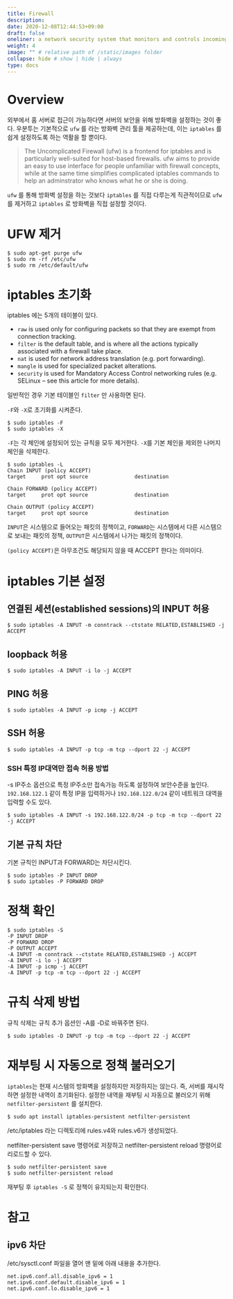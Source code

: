 ```yaml
---
title: Firewall
description:
date: 2020-12-08T12:44:53+09:00
draft: false
oneliner: a network security system that monitors and controls incoming and outgoing network traffic based on predetermined security rules.
weight: 4
image: "" # relative path of /static/images folder
collapse: hide # show | hide | always
type: docs
---
```


# Overview

외부에서 홈 서버로 접근이 가능하다면 서버의 보안을 위해 방화벽을 설정하는 것이 좋다. 우분투는 기본적으로 `ufw` 를 라는 방화벽 관리 툴을 제공하는데, 이는 `iptables` 를 쉽게 설정하도록 하는 역활을 할 뿐이다.

> The Uncomplicated Firewall (ufw) is a frontend for iptables and is particularly well-suited for host-based firewalls. ufw aims to provide an easy to use interface for people unfamiliar with firewall concepts, while at the same time simplifies complicated iptables commands to help an adminstrator who knows what he or she is doing.

`ufw` 를 통해 방화벽 설정을 하는 것보다 `iptables` 를 직접 다루는게 직관적이므로 `ufw` 를 제거하고 `iptables` 로 방화벽을 직접 설정할 것이다.

# UFW 제거

```
$ sudo apt-get purge ufw
$ sudo rm -rf /etc/ufw
$ sudo rm /etc/default/ufw
```

# iptables 초기화

iptables 에는 5개의 테이블이 있다.

- `raw` is used only for configuring packets so that they are exempt from connection tracking.
- `filter` is the default table, and is where all the actions typically associated with a firewall take place.
- `nat` is used for network address translation (e.g. port forwarding).
- `mangle` is used for specialized packet alterations.
- `security` is used for Mandatory Access Control networking rules (e.g. SELinux – see this article for more details).

일반적인 경우 기본 테이블인 `filter` 만 사용하면 된다.

`-F`와 `-X`로 초기화를 시켜준다.

```
$ sudo iptables -F
$ sudo iptables -X
```

`-F`는 각 체인에 설정되어 있는 규칙을 모두 제거한다. `-X`를 기본 체인을 제외한 나머지 체인을 삭제한다.

```
$ sudo iptables -L
Chain INPUT (policy ACCEPT)
target     prot opt source               destination

Chain FORWARD (policy ACCEPT)
target     prot opt source               destination

Chain OUTPUT (policy ACCEPT)
target     prot opt source               destination
```

`INPUT`은 시스템으로 들어오는 패킷의 정책이고, `FORWARD`는 시스템에서 다른 시스템으로 보내는 패킷의 정책, `OUTPUT`은 시스템에서 나가는 패킷의 정책이다.

`(policy ACCEPT)`은 아무조건도 해당되지 않을 때 ACCEPT 한다는 의미이다.

# iptables 기본 설정

## 연결된 세션(established sessions)의 INPUT 허용

```
$ sudo iptables -A INPUT -m conntrack --ctstate RELATED,ESTABLISHED -j ACCEPT
```

## loopback 허용

```
$ sudo iptables -A INPUT -i lo -j ACCEPT
```

## PING 허용

```
$ sudo iptables -A INPUT -p icmp -j ACCEPT
```

## SSH 허용

```
$ sudo iptables -A INPUT -p tcp -m tcp --dport 22 -j ACCEPT
```

### SSH 특정 IP대역만 접속 허용 방법

-s IP주소 옵션으로 특정 IP주소만 접속가능 하도록 설정하여 보안수준을 높인다. `192.168.122.1` 같이 특정 IP을 입력하거나 `192.168.122.0/24` 같이 네트워크 대역을 입력할 수도 있다.

```
$ sudo iptables -A INPUT -s 192.168.122.0/24 -p tcp -m tcp --dport 22 -j ACCEPT
```

## 기본 규칙 차단

기본 규칙인 INPUT과 FORWARD는 차단시킨다.

```
$ sudo iptables -P INPUT DROP
$ sudo iptables -P FORWARD DROP
```

# 정책 확인

```
$ sudo iptables -S
-P INPUT DROP
-P FORWARD DROP
-P OUTPUT ACCEPT
-A INPUT -m conntrack --ctstate RELATED,ESTABLISHED -j ACCEPT
-A INPUT -i lo -j ACCEPT
-A INPUT -p icmp -j ACCEPT
-A INPUT -p tcp -m tcp --dport 22 -j ACCEPT
```

# 규칙 삭제 방법

규칙 삭제는 규칙 추가 옵션인 -A를 -D로 바꿔주면 된다.

```
$ sudo iptables -D INPUT -p tcp -m tcp --dport 22 -j ACCEPT
```

# 재부팅 시 자동으로 정책 불러오기

`iptables`는 현재 시스템의 방화벽을 설정하지만 저장하지는 않는다. 즉, 서버를 재시작하면 설정한 내역이 초기화된다. 설정한 내역을 재부팅 시 자동으로 불러오기 위해 `netfilter-persistent` 를 설치한다.

```
$ sudo apt install iptables-persistent netfilter-persistent
```

/etc/iptables 라는 디렉토리에 rules.v4와 rules.v6가 생성되었다.

netfilter-persistent save 명령어로 저장하고 netfilter-persistent reload 명령어로 리로드할 수 있다.

```
$ sudo netfilter-persistent save
$ sudo netfilter-persistent reload
```

재부팅 후 `iptables -S` 로 정책이 유지되는지 확인한다.

# 참고

## ipv6 차단

/etc/sysctl.conf 파일을 열어 맨 밑에 아래 내용을 추가한다.

```
net.ipv6.conf.all.disable_ipv6 = 1
net.ipv6.conf.default.disable_ipv6 = 1
net.ipv6.conf.lo.disable_ipv6 = 1
```
